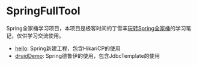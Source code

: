 # SpringFullTool
Spring全家桶学习项目，本项目是极客时间的丁雪丰[玩转Spring全家桶](https://time.geekbang.org/course/intro/156)的学习笔记，仅供学习交流使用。

- [hello](https://github.com/pickmonster/SpringFullTool/tree/master/hello): Spring新建工程，包含HikariCP的使用
- [druidDemo](https://github.com/pickmonster/SpringFullTool/tree/master/druidDemo): Spring德鲁伊的使用，包含JdbcTemplate的使用
